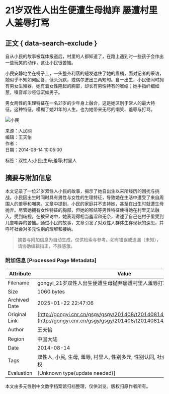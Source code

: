 # 21岁双性人出生便遭生母抛弃 屡遭村里人羞辱打骂

## 正文 { data-search-exclude }


自从小民的故事被媒体报道后，村里的人都知道了，在路上遇到时一些孩子会作出一些玩笑的动作，这让小民很苦恼。

小民安静地坐在椅子上，一头整齐利落的短发遮住了她的眉梢，面对记者的采访，她似乎不知如何回答，低头沉默，或偶尔迸出三两短句。自一出生，小民便同时拥有男女生殖器，她有着女性隆起的胸部，却长有男性特有的喉结；她手指纤细如葱，嗓音却沙哑低沉如男子。

男女两性的生理特征在一名21岁的少年身上融合，这是她区别于常人的最大特征。这种特征，模糊了她21年的人生，也为她带来无尽的嘲笑、羞辱与打骂。

![小民](./W020140814365562014940.jpg)

来源：人民网  
编辑：王天怡  
作者：  
日期：2014-08-14 10:05:00

标签：双性人;小民;生母;羞辱;村里人
<!-- tcd_original_link http://gongyi.cnr.cn/gsgy/gsgy/201408/t20140814_516219391.shtml -->


## 摘要与附加信息

<!-- tcd_abstract -->
本文记录了一位21岁双性人小民的故事，揭示了她自出生以来所经历的困扰与挑战。小民因出生时同时具有男性与女性的生理特征，导致她在生活中遭受了来自周围人的羞辱和嘲笑。文章中提到，小民的家庭并不支持她，甚至在出生时就遭生母抛弃。尽管她拥有女性特征的胸部，但她的喉结等男性特征使得她在村里无法融入，受到歧视。在被采访中，她表现得相当羞涩和无奈，讲述了自己在村子里受到儿童嘲弄的苦恼。通过小民的故事，文章引发了对双性人群体生存现状的深思，并呼吁社会对多元性别的理解和接纳。
<!-- tcd_abstract_end -->

> 摘要与附加信息为自动生成，仅供检索与参考。如有错误或遗漏（未知），请协助编辑指正，不胜感激。

### 附加信息 [Processed Page Metadata]

| Attribute       | Value                                  |
|-----------------|----------------------------------------|
| Filename        | gongyi_21岁双性人出生便遭生母抛弃屡遭村里人羞辱打骂_-_央广网公益.md                             |
| Size            | 1060 bytes                           |
| Archived Date   | 2025-01-22 22:47:06                             |
| Original Link   | [http://gongyi.cnr.cn/gsgy/gsgy/201408/t20140814_516219391.shtml](http://gongyi.cnr.cn/gsgy/gsgy/201408/t20140814_516219391.shtml)                       |
| Author          | 王天怡                               |
| Region          | 中国大陆                               |
| Date            | 2014-08-14                                 |
| Tags            | 双性人, 小民, 生母, 羞辱, 村里人, 性别多元, 性别认同, 社会歧视, 生存现状, 人权                                 |
| Evaluation            | [Unknown type(update needed)]                                 |
<!-- tcd_table_end -->

本文由多元性别中文数字档案馆归档整理，仅供浏览。版权归原作者所有。

